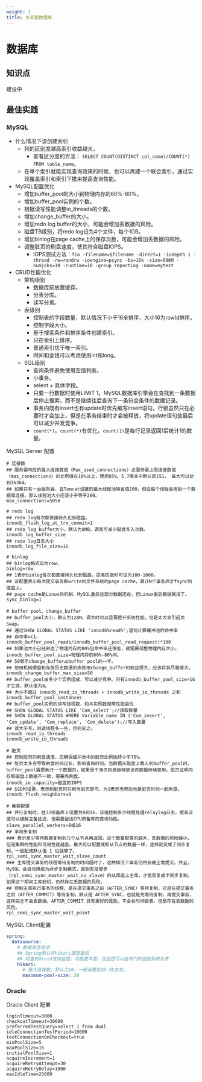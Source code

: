 ```yaml
---
weight: 1
title: 关系型数据库
---
```


# 数据库

## 知识点

建设中

## 最佳实践

### MySQL

- 什么情况下该创建索引
  - 列的区别度越高索引收益越大。
    + 查看区分度的方法： `SELECT COUNT(DISTINCT col_name)/COUNT(*) FROM table_name`。
  - 在单个索引就能实现查询效果的时候，也可以再建一个联合索引，通过实现覆盖索引和索引下推来提高查询性能。
- MySQL配置优化
  + 增加buffer_pool的大小到物理内存的60%-80%。
  - 增加buffer_pool实例的个数。
  - 根据读写性能调整io_threads的个数。
  - 增加change_buffer的大小。
  - 增加redo log buffer的大小，可能会增加丢数据的风险。
  - 磁盘TB级别，将redo log设为4个文件，每个1GB。
  - 增加binlog在page cache上的保存次数，可能会增加丢数据的风险。
  - 调整脏页的刷盘速度，使其符合磁盘IOPS。
    + IOPS测试方法：`fio -filename=$filename -direct=1 -iodepth 1 -thread -rw=randrw -ioengine=psync -bs=16k -size=500M -numjobs=10 -runtime=10 -group_reporting -name=mytest`
- CRUD性能优化
  * 架构级别
    - 数据库前放置缓存。
    - 分表分库。
    - 读写分离。
  * 表级别
    - 控制表的字段数量，默认情况下小于16全排序，大小16为rowId排序。
    - 控制字段大小。
    - 基于搜索条件和排序条件创建索引。
    - 只在索引上排序。
    - 普通索引优于唯一索引。
    - 时间和金钱可以考虑使用int和long。
  * SQL级别
    - 查询条件避免使用空值判断。
    - 小事务。
    - select + 具体字段。
    - 只要一行数据时使用LIMIT 1。MySQL数据库引擎会在查找到一条数据后停止搜索，而不是继续往后查询下一条符合条件的数据记录。
    - 事务内既有insert也有update时优先编写insert语句。行锁虽然只在必要时才会加上，但是在事务结束时才会被释放，将update语句放最后可以减少并发竞争。
    + `count(*)`。`count(*)`有优化，`count(1)`是每行记录返回1后统计1的数量。


MySQL Server 配置

```
# 连接数
## 服务器响应的最大连接数值（Max_used_connections）占服务器上限连接数值（max_connections）的比例值在10%以上，理想85%。5.7版本中默认是151， 最大可以达到16384。
## 如果只有一台服务器，且Tomcat设置的最大线程池缺省值200，假设每个线程会用到一个数据库连接，那么线程池大小应该小于等于200。
max_connections=5050

# redo log
## redo log每次都直接持久化到磁盘。
innodb_flush_log_at_trx_commit=1
## redo log buffer大小，默认为8MB。调高可减少磁盘写入次数。
innodb_log_buffer_size
## redo log日志大小
innodb_log_file_size=1G

# binlog
## binlog格式设为row。
binlog=row
## 1表示binlog每次都直接持久化到磁盘。提高性能时可设为100-1000。
## 该配置表示每次提交事务都write到文件系统的page cache，累计N个事务后才fsync到磁盘上。
## page cache是Linux的机制，MySQL重启这部分数据还在，但Linux重启数据就没了。
sync_binlog=1

# buffer pool、change_buffer
## buffer_pool大小，默认为128M。调大时可以显著提升系统性能，但是太大会引起页Swap。
## 通过SHOW GLOBAL STATUS LIKE 'innodb%read%';语句计算缓冲池的命中率
## 命中率=(1-innodb_buffer_pool_reads/innodb_buffer_pool_read_request)*100
## 如果池大小已经到达了物理内存的80%但命中率还很低，就需要调整物理内存大小。
innodb_buffer_pool_size=物理内存的60%-80%间。
## 50表示change_buffer占buffer pool的一半。
## 使用机械硬盘和存放历史数据的库使用change_buffer时收益很大，应该将其尽量增大。
innodb_change_buffer_max_size=50
## buffer_pool由多少个实例组成，可以减少竞争。只有innodb_buffer_pool_size>1G才生效，默认值为8。
## 大小不超过 innodb_read_io_threads + innodb_write_io_threads 之和
innodb_buffer_pool_instances
## buffer_pool实例的读写线程数，和与实例数相等性能最优
## SHOW GLOBAL STATUS LIKE 'Com_select';//读取数量
## SHOW GLOBAL STATUS WHERE Variable_name IN ('Com_insert', 'Com_update', 'Com_replace', 'Com_delete');//写入数量
## 读大于写，则读线程多一些，否则反之。
innodb_read_io_threads
innodb_write_io_threads

# 脏页
## 控制脏页的刷盘速度。应确保缓冲池中的脏页比例始终小于75%。
## 脏页太多会导致刷盘时间过长，影响查询时间。当数据从磁盘上载入到buffer_pool时，buffer_pool需要新开一个数据页，如果是干净页则直接释放该页数据继续使用。脏页证明内存和磁盘上数据不一致，需要先刷盘。
innodb_io_capacity=磁盘的IOPS
## SSD时设置，表示刷脏页时只刷当前页即可，为1表示当旁边也是脏页时则一起刷盘。
innodb_flush_neighbors=0

# 集群配置
## 并行复制时，在32核备库上设置为8到16，该值控制多少线程处理relaylog日志。提高该值可以缓解主备延迟，但需要留出CPU供备库的查询功能。
slave_parallel_workers=8或16
## 半同步复制
### 表示至少等待数据复制到几个从节点再返回。这个数量配置的越大，丢数据的风险越小，但是集群的性能和可用性就越差。最大可以配置成和从节点的数量一样，这样就变成了同步复制。一般配成默认值 1 也就够了。
rpl_semi_sync_master_wait_slave_count
### 主库提交事务的线程等待复制的时间超时了，这种情况下事务仍然会被正常提交。并且，MySQL 会自动降级为异步复制模式，直到有足够多（rpl_semi_sync_master_wait_no_slave）的从库追上主库，才能恢复成半同步复制。如果这个期间主库宕机，仍然存在丢数据的风险。
## 控制主库执行事务的线程，是在提交事务之前（AFTER_SYNC）等待复制，还是在提交事务之后（AFTER_COMMIT）等待复制。默认是 AFTER_SYNC，也就是先等待复制，再提交事务，这样完全不会丢数据。AFTER_COMMIT 具有更好的性能，不会长时间锁表，但是存在丢数据的风险。
rpl_semi_sync_master_wait_point
```


MySQL Client配置

```yml
spring:
  datasource:
    # 数据库连接池
    ## Spring默认的hikari速度最快
    ## 阿里的druid支持监控，功能更丰富，但监控可以由专门的监控系统负责
    hikari:
      # 最大连接数，默认为10，一般设置在20-30左右。
      maximum-pool-size: 20
```


### Oracle

Oracle Client 配置

```
loginTimeout=3000
checkoutTimeout=30000
preferredTestQuery=select 1 from dual
idleConnectionTestPeriod=10000
testConnectionOnCheckout=true
minPoolSize=5
maxPoolSize=15
initialPoolSize=1
acquireIncrement=1
acquireRetryAttempt=30
acquireRetryDelay=1000
maxIdleTime=25000
```



